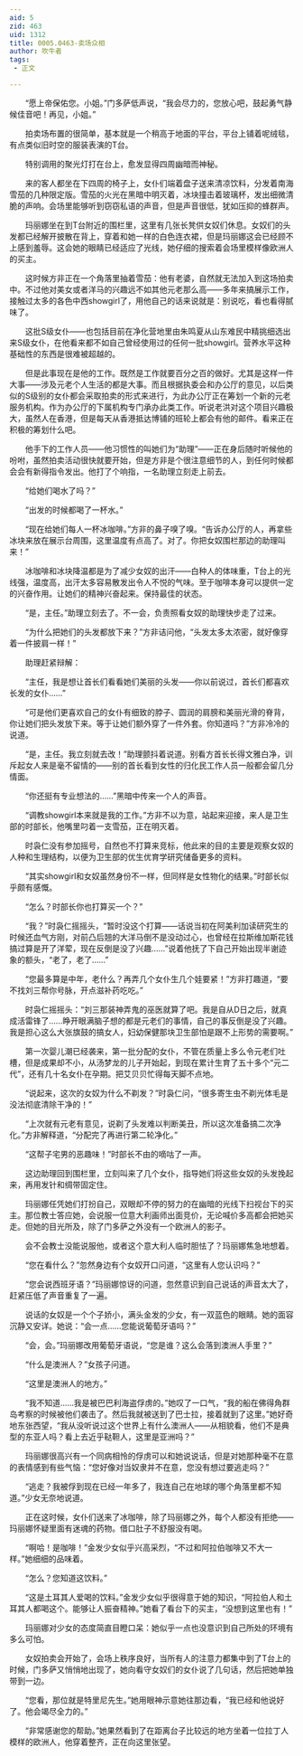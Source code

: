 ```yaml
---
aid: 5
zid: 463
uid: 1312
title: 0005.0463-卖场众相
author: 吹牛者
tags: 
 - 正文

---
```




　　“愿上帝保佑您。小姐。”门多萨低声说，“我会尽力的，您放心吧，鼓起勇气静候佳音吧！再见，小姐。”

　　拍卖场布置的很简单，基本就是一个稍高于地面的平台，平台上铺着呢绒毯，有点类似旧时空的服装表演的T台。

　　特别调用的聚光灯打在台上，愈发显得四周幽暗而神秘。

　　来的客人都坐在下四周的椅子上，女仆们端着盘子送来清凉饮料，分发着南海雪茄的几种限定版。雪茄的火光在黑暗中明灭着，冰块撞击着玻璃杯，发出细微清脆的声响。会场里能够听到窃窃私语的声音，但是声音很低，犹如压抑的蜂群声。

　　玛丽娜坐在到T台附近的围栏里，这里有几张长凳供女奴们休息。女奴们的头发都已经解开披散在背上，穿着和她一样的白色连衣裙，但是玛丽娜这会已经顾不上感到羞辱。这会她的眼睛已经适应了光线，她仔细的搜索着会场里模样像欧洲人的买主。

　　这时候方非正在一个角落里抽着雪茄：他有老婆，自然就无法加入到这场拍卖中。不过他对美女或者洋马的兴趣远不如其他元老那么高——多年来搞展示工作，接触过太多的各色中西showgirl了，用他自己的话来说就是：别说吃，看也看得腻味了。

　　这批S级女仆——也包括目前在净化营地里由朱鸣夏从山东难民中精挑细选出来S级女仆，在他看来都不如自己曾经使用过的任何一批showgirl。营养水平这种基础性的东西是很难被超越的。

　　但是此事现在是他的工作。既然是工作就要百分之百的做好。尤其是这样一件大事——涉及元老个人生活的都是大事。而且根据执委会和办公厅的意见，以后类似的S级别的女仆都会采取拍卖的形式来进行，为此办公厅正在筹划一个新的元老服务机构。作为办公厅的下属机构专门承办此类工作。听说老洪对这个项目兴趣极大，虽然人在香港，但是每天从香港抵达博铺的班轮上都会有他的邮件。看来正在积极的筹划什么吧。

　　他手下的工作人员——他习惯性的叫她们为“助理”——正在身后随时听候他的吩咐，虽然拍卖活动很快就要开始，但是方非是个很注意细节的人，到任何时候都会会有新得指令发出。他打了个响指，一名助理立刻走上前去。

　　“给她们喝水了吗？”

　　“出发的时候都喝了一杯水。”

　　“现在给她们每人一杯冰咖啡。”方非的鼻子嗅了嗅。“告诉办公厅的人，再拿些冰块来放在展示台周围，这里温度有点高了。对了。你把女奴围栏那边的助理叫来！”

　　冰咖啡和冰块降温都是为了减少女奴的出汗——白种人的体味重，T台上的光线强，温度高，出汗太多容易散发出令人不悦的气味。至于咖啡本身可以提供一定的兴奋作用。让她们的精神兴奋起来。保持最佳的状态。

　　“是，主任。”助理立刻去了。不一会，负责照看女奴的助理快步走了过来。

　　“为什么把她们的头发都放下来？”方非诘问他，“头发太多太浓密，就好像穿着一件披肩一样！”

　　助理赶紧辩解：

　　“主任，我是想让首长们看看她们美丽的头发——你以前说过，首长们都喜欢长发的女仆……”

　　“可是他们更喜欢自己的女仆有细致的脖子、圆润的肩膀和美丽光滑的脊背，你让她们把头发放下来。等于让她们额外穿了一件外套。你知道吗？”方非冷冷的说道。

　　“是，主任。我立刻就去改！”助理颤抖着说道。别看方首长长得文雅白净，训斥起女人来是毫不留情的——别的首长看到女性的归化民工作人员一般都会留几分情面。

　　“你还挺有专业想法的……”黑暗中传来一个人的声音。

　　“调教showgirl本来就是我的工作。”方非不以为意，站起来迎接，来人是卫生部的时部长，他嘴里叼着一支雪茄，正在明灭着。

　　时袅仁没有参加摇号，自然也不打算来竞标，他此来的目的主要是观察女奴的人种和生理结构，以便为卫生部的优生优育学研究储备更多的资料。

　　“其实showgirl和女奴虽然身份不一样，但同样是女性物化的结果。”时部长似乎颇有感慨。

　　“怎么？时部长你也打算买一个？”

　　“我？”时袅仁摇摇头，“暂时没这个打算——话说当初在阿美利加读研究生的时候还血气方刚，对前凸后翘的大洋马倒不是没动过心，也曾经在拉斯维加斯花钱搞过算是开了洋荤，现在反倒是没了兴趣……”说着他抚了下自己开始出现半谢迹象的额头，“老了，老了……”

　　“您最多算是中年，老什么？再弄几个女仆生几个娃要紧！”方非打趣道，“要不找刘三帮你号脉，开点滋补药吃吃。”

　　时袅仁摇摇头：“刘三那装神弄鬼的巫医就算了吧。我是自从D日之后，就真成活雷锋了……睁开眼满脑子想的都是元老们的事情，自己的事反倒是没了兴趣。我是担心这么大张旗鼓的搞女人，妇幼保健那块卫生部怕是跟不上形势的需要啊。”

　　第一次婴儿潮已经袭来，第一批分配的女仆，不管在质量上多么令元老们吐槽，但是成果却不小，从汤梦龙的儿子开始起，到现在累计生育了五十多个“元二代”，还有几十名女仆在孕期。把艾贝贝忙得每天脚不点地。

　　“说起来，这次的女奴为什么不剃发？”时袅仁问，“很多寄生虫不剃光体毛是没法彻底清除干净的！”

　　“上次就有元老有意见，说剃了头发难以判断美丑，所以这次准备搞二次净化。”方非解释道，“分配完了再进行第二轮净化。”

　　“这帮子宅男的恶趣味！”时部长不由的嘀咕了一声。

　　这边助理回到围栏里，立刻叫来了几个女仆，指导她们将这些女奴的头发挽起来，再用发针和绸带固定住。

　　玛丽娜任凭她们打扮自己，双眼却不停的努力的在幽暗的光线下扫视台下的买主。那位教士答应她，会说服一位意大利画师出面竞价，无论喊价多高都会把她买走。但她的目光所及，除了门多萨之外没有一个欧洲人的影子。

　　会不会教士没能说服他，或者这个意大利人临时胆怯了？玛丽娜焦急地想着。

　　“您在看什么？”忽然身边有个女奴开口问道，“这里有人您认识吗？”

　　“您会说西班牙语？”玛丽娜惊讶的问道，忽然意识到自己说话的声音太大了，赶紧压低了声音重复了一遍。

　　说话的女奴是一个个子娇小，满头金发的少女，有一双蓝色的眼睛。她的面容沉静又安详。她说：“会一点……您能说葡萄牙语吗？”

　　“会，会。”玛丽娜改用葡萄牙语说，“您是谁？这么会落到澳洲人手里？”

　　“什么是澳洲人？”女孩子问道。

　　“这里是澳洲人的地方。”

　　“我不知道……我是被巴巴利海盗俘虏的。”她叹了一口气，“我的船在佛得角群岛考察的时候被他们袭击了。然后我就被送到了巴士拉，接着就到了这里。”她好奇地东张西望，“我从没听说过这个世界上有什么澳洲人——从相貌看，他们不是典型的东亚人吗？看上去近乎鞑靼人，这里是亚洲吗？”

　　玛丽娜很高兴有一个同病相怜的俘虏可以和她说说话，但是对她那种毫不在意的表情感到有些气恼：“您好像对当奴隶并不在意，您没有想过要逃走吗？”

　　“逃走？我被俘到现在已经一年多了，我连自己在地球的哪个角落里都不知道。”少女无奈地说道。

　　正在这时候，女仆们送来了冰咖啡，除了玛丽娜之外，每个人都没有拒绝——玛丽娜怀疑里面有迷魂的药物。借口肚子不舒服没有喝。

　　“啊哈！是咖啡！”金发少女似乎兴高采烈，“不过和阿拉伯咖啡又不大一样。”她细细的品味着。

　　“怎么？您知道这饮料。”

　　“这是土耳其人爱喝的饮料。”金发少女似乎很得意于她的知识，“阿拉伯人和土耳其人都喝这个。能够让人振奋精神。”她看了看台下的买主，“没想到这里也有！”

　　玛丽娜对少女的态度简直目瞪口呆：她似乎一点也没意识到自己所处的环境有多么可怕。

　　女奴拍卖会开始了，会场上秩序良好，当所有人的注意力都集中到了T台上的时候，门多萨又悄悄地出现了，她向看守女奴们的女仆说了几句话，然后把她单独带到一边。

　　“您看，那位就是特里尼先生。”她用眼神示意她往那边看，“我已经和他说好了。他会竭尽全力的。”

　　“非常感谢您的帮助。”她果然看到了在距离台子比较远的地方坐着一位拉丁人模样的欧洲人，他穿着整齐，正在向这里张望。


